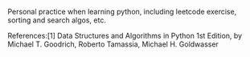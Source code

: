 Personal practice when learning python, including leetcode exercise, sorting and search algos, etc.


References:[1] Data Structures and Algorithms in Python 1st Edition, by Michael T. Goodrich, Roberto Tamassia, Michael H. Goldwasser

